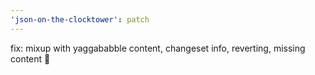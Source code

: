 ```yaml
---
'json-on-the-clocktower': patch
---
```


fix: mixup with yaggababble content, changeset info, reverting, missing content :facepalm:
